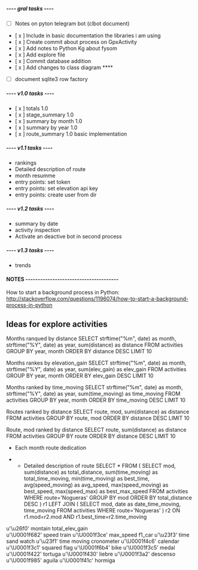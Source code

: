 
##### ---- gral tasks ---- #####

- [    ] Notes on pyton telegram bot (clbot document)
- [ x ] Include in basic documentation the libraries i am using
- [ x ] Create commit about process on GpxActivity
- [ x ] Add notes to Python Kg about fysom
- [ x ] Add explore file
- [ x ] Commit database addition
- [ x ] Add changes to class diagram ****
- [    ] document sqlite3 row factory


##### ---- v1.0 tasks ---- #####

- [ x ] totals 1.0
- [ x ] stage_summary 1.0
- [ x ] summary by month 1.0
- [ x ] summary by year 1.0
- [ x ] route_summary 1.0 basic implementation


##### ---- v1.1 tasks ---- #####

- rankings
- Detailed description of route
- month resumme
- entry points: set token
- entry points: set elevation api key
- entry points: create user from dir


##### ---- v1.2 tasks ---- #####

- summary by date
- activity inspection
- Activate an deactive bot in second process


##### ---- v1.3 tasks ---- #####

- trends


#### NOTES --------------------------------------

How to start a background process in Python: http://stackoverflow.com/questions/1196074/how-to-start-a-background-process-in-python

## Ideas for explore activities


Months ranqued by distance
SELECT strftime("%m", date) as month,
	   strftime("%Y", date) as year,
	   sum(distance) as distance
FROM activities
GROUP BY year, month
ORDER BY distance DESC
LIMIT 10

Months rankes by elevation_gain
SELECT strftime("%m", date) as month,
	   strftime("%Y", date) as year,
	   sum(elev_gain) as elev_gain
FROM activities
GROUP BY year, month
ORDER BY elev_gain DESC
LIMIT 10

Months ranked by time_moving
SELECT strftime("%m", date) as month,
	   strftime("%Y", date) as year,
	   sum(time_moving) as time_moving
FROM activities
GROUP BY year, month
ORDER BY time_moving DESC
LIMIT 10

Routes ranked by distance
SELECT route,
		mod,
	   sum(distance) as distance
FROM activities
GROUP BY route, mod
ORDER BY distance DESC
LIMIT 10

Route, mod ranked by distance
SELECT route,
	   sum(distance) as distance
FROM activities
GROUP BY route
ORDER BY distance DESC
LIMIT 10

* Each month route dedication


* * Detailed description of route
SELECT *
FROM (
	SELECT mod,
		sum(distance) as total_distance,
		sum(time_moving) as total_time_moving,
		min(time_moving) as best_time,
		avg(speed_moving) as avg_speed,
		max(speed_moving) as best_speed,
		max(speed_max) as best_max_speed
	FROM activities
	WHERE route='Nogueras'
	GROUP BY mod
	ORDER BY total_distance DESC
) r1 LEFT JOIN (
	SELECT mod, date as date_time_moving, time_moving
	FROM activities
	WHERE route='Nogueras'
) r2 ON r1.mod=r2.mod AND r1.best_time=r2.time_moving


u'\u26f0' montain total_elev_gain  
u'\U0001f682' speed train
u'\U0001f3ce' max_speed f1_car
u'\u23f3' time sand watch
u'\u23f1' time moving cronometer
u'\U0001f4c6' calendar
u'\U0001f3c1' squared flag
u'\U0001f6b4' bike
u'\U0001f3c5' medal
u'\U0001f422' tortuga
u'\U0001f430' liebre
u'\U0001f3a2' descenso
u'\U0001f985' aguila
u'\U0001f41c' hormiga



